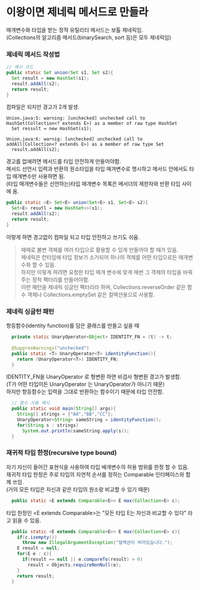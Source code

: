 # 이왕이면 제네릭 메서드로 만들라
매개변수화 타입을 받는 정적 유틸리티 메서드는 보톨 제네릭임.<br/>
(Collections의 알고리즘 메서드(binarySearch, sort 등)은 모두 제네릭임)

### 제네릭 메서드 작성법
```java
// 예시 코드
public static Set union(Set s1, Set s2){
  Set result = new HashSet(s1);
  result.addAll(s2);
  return result;
}
```
컴파일은 되지만 경고가 2개 발생.
```
Union.java:5: warning: [unchecked] unchecked call to
HashSet(Collection<? extends E>) as a member of raw type HashSet
  Set ressult = new HashSet(s1);

Union.java:6: warnig: [unchecked] unchecked call to
addAll(Collection<? extends E>) as a member of raw type Set
  result.addAll(s2);
```
경고를 없애려면 메서드를 타입 안전하게 만들어야함.<br/>
메서드 선언시 입력과 반환의 원소타입을 타입 매겨변수로 명시하고 메서드 안에서도 타입 매개변수만 사용하면 됨.<br/>
(타입 매개변수들은 선언하는)타입 매개변수 목록은 메서더의 제한자와 반환 타입 사이에 옴.
```java
public static <E> Set<E> union(Set<E> s1, Set<E> s2){
  Set<E> resutl = new HashSet<>(s1);
  result.addAll(s2);
  return result;
}
```
이렇게 하면 경고없이 컴파일 되고 타입 안전하고 쓰기도 쉬움.
> 때때로 불변 객체를 여러 타입으로 활용할 수 있게 만들어야 할 때가 있음.<br/>
> 제네릭은 런타임에 타입 정보가 소거되어 하나의 객체를 어떤 타입으로든 매개변수화 할 수 있음.<br/>
> 하지만 이렇게 하려면 요청한 타입 매개 변수에 맞게 매번 그 객체의 타입을 바꿔주는 정적 팩터리를 만들어야함.<br/>
> 이런 패턴을 제네릭 싱글턴 팩터리라 하며, Collections.reverseOrder 같은 함수 객체나 Collections.emptySet 같은 컬렉션용으로 사용함.
### 제네릭 싱글턴 패턴
항등함수(identity function)를 담은 클래스를 만들고 싶을 때
```java
  private static UnaryOperator<Object> IDENTITY_FN = (t) -> t;
  
  @SuppresWarnings("unchecked")
  public static <T> UnaryOperator<T> identityFunction(){
    return (UnaryOperator<T>) IDENTITY_FN;
  }
```
IDENTITY_FN을 UnaryOperator<T> 로 형변환 하면 비검사 형변환 경고가 발생함.<br/>
(T가 어떤 타입이든 UnaryOperator<T> 는 UnaryOperator<Object>가 아니기 때문)<br/>
하지만 항등함수는 입력을 그대로 반환하는 함수이기 때문에 타입 안전함.
```java
  // 함수 사용 예시
  public static void main(String[] args){
    String[] strings = {"AA","BB","CC"};
    UnaryOperator<String> sameString = identityFunction();
    for(String s : strings)
      System.out.println(sameString.apply(s));
  }
```
### 재귀적 타입 한정(recursive type bound)
자기 자신이 들어간 표현식을 사용하여 타입 배개변수의 허용 범위를 한정 할 수 있음.<br/>
재귀적 타입 한정은 주로 타입의 자연적 순서를 정하는 Comparable 인터페이스와 함께 쓰임.<br/>
(거의 모든 타입은 자신과 같은 타입의 원소랑 비교할 수 있기 때문)
```java
  public static <E extends Comparable<E>> E max(Collection<E> c);
```
타입 한정인 <E extends Comparable<E>>는 "모든 타입 E는 자신과 비교할 수 있다" 라고 읽을 수 있음.<br/>
```java
  public static <E extends Comparable<E>> E max(Collection<E> c){
    if(c.isempty())
      throw new IllegalArgumentException("컬렉션이 비어있습니다.");
    E result = null;
    for(E e : c){
      if(result == null || e.compareTo(result) > 0)
        result = Objects.requireNonNull(e);
    }
    return result;
  }
```
